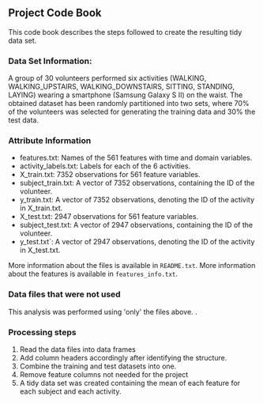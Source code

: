 ## Project Code Book

This code book describes the steps followed to create the resulting tidy data set.

### Data Set Information:

A group of 30 volunteers performed six activities (WALKING, WALKING_UPSTAIRS, WALKING_DOWNSTAIRS, SITTING, STANDING, LAYING) wearing a smartphone (Samsung Galaxy S II) on the waist. 
The obtained dataset has been randomly partitioned into two sets, where 70% of the volunteers was selected for generating the training data and 30% the test data. 

### Attribute Information

* features.txt: Names of the 561 features with time and domain variables.
* activity_labels.txt: Labels for each of the 6 activities.
* X_train.txt: 7352 observations for 561 feature variables.
* subject_train.txt: A vector of 7352 observations, containing the ID of the volunteer.
* y_train.txt: A vector of 7352 observations, denoting the ID of the activity in X_train.txt.
* X_test.txt: 2947 observations for 561 feature variables.
* subject_test.txt: A vector of 2947 observations, containing the ID of the volunteer.
* y_test.txt`: A vector of 2947 observations, denoting the ID of the activity in X_test.txt.

More information about the files is available in `README.txt`. More information about the features is available in `features_info.txt`.

### Data files that were not used
This analysis was performed using 'only' the files above. .

### Processing steps

1. Read the data files into data frames
2. Add column headers accordingly after identifying the structure.
3. Combine the training and test datasets into one.
4. Remove feature columns not needed for the project
5. A tidy data set was created containing the mean of each feature for each subject and each activity.